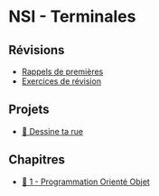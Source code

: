 # NSI - Terminales

## Révisions

- [Rappels de premières](rappel.md)
- [Exercices de révision](revisions.md)

## Projets

- [📂 Dessine ta rue](dtr.zip)

## Chapitres

- [🔹 1 - Programmation Orienté Objet](Chapitres/POO.md)